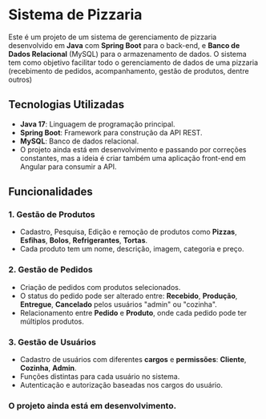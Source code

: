 # Sistema de Pizzaria

Este é um projeto de um sistema de gerenciamento de pizzaria desenvolvido em **Java** com **Spring Boot** para o back-end, e **Banco de Dados Relacional** (MySQL) para o armazenamento de dados. 
O sistema tem como objetivo facilitar todo o gerenciamento de dados de uma pizzaria (recebimento de pedidos, acompanhamento, gestão de produtos, dentre outros)

## Tecnologias Utilizadas

- **Java 17**: Linguagem de programação principal.
- **Spring Boot**: Framework para construção da API REST.
- **MySQL**: Banco de dados relacional.
- O projeto ainda está em desenvolvimento e passando por correções constantes, mas a ideia é criar também uma aplicação front-end em Angular para consumir a API. 

## Funcionalidades

### 1. **Gestão de Produtos**
- Cadastro, Pesquisa, Edição e remoção de produtos como **Pizzas**, **Esfihas**, **Bolos**, **Refrigerantes**, **Tortas**.
- Cada produto tem um nome, descrição, imagem, categoria e preço.

### 2. **Gestão de Pedidos**
- Criação de pedidos com produtos selecionados.
- O status do pedido pode ser alterado entre: **Recebido**, **Produção**, **Entregue**, **Cancelado** pelos usuários "admin" ou "cozinha".
- Relacionamento entre **Pedido** e **Produto**, onde cada pedido pode ter múltiplos produtos.

### 3. **Gestão de Usuários**
- Cadastro de usuários com diferentes **cargos** e **permissões**: **Cliente**, **Cozinha**, **Admin**.
- Funções distintas para cada usuário no sistema.
- Autenticação e autorização baseadas nos cargos do usuário.

### O projeto ainda está em desenvolvimento.
